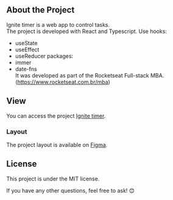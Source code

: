 ## About the Project  

Ignite timer is a web app to control tasks.  
The project is developed with React and Typescript.
Use hooks:
- useState
- useEffect
- useReducer
packages:
- immer 
- date-fns   
It was developed as part of the Rocketseat Full-stack MBA. (https://www.rocketseat.com.br/mba)  

## View 

You can access the project [Ignite timer](https://leodolago.github.io).

### Layout

The project layout is available on [Figma](https://www.figma.com/community/file/1127351821076435124).

## License

This project is under the MIT license.  

If you have any other questions, feel free to ask! 😊